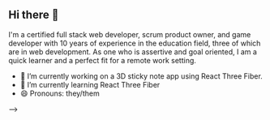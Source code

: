 ## Hi there 👋

I'm a certified full stack web developer, scrum product owner, and game developer with 10 years of experience in the education field, three of which are in web development. As one who is assertive and goal oriented, I am a quick learner and a perfect fit for a remote work setting.

- 🔭 I’m currently working on a 3D sticky note app using React Three Fiber. 
- 🌱 I’m currently learning React Three Fiber
- 😄 Pronouns: they/them

-->
